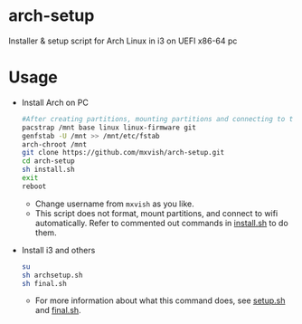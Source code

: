 # arch-setup
Installer &amp; setup script for Arch Linux in i3 on UEFI x86-64 pc

# Usage
- Install Arch on PC
  ```sh
  #After creating partitions, mounting partitions and connecting to the Internet.
  pacstrap /mnt base linux linux-firmware git
  genfstab -U /mnt >> /mnt/etc/fstab
  arch-chroot /mnt
  git clone https://github.com/mxvish/arch-setup.git
  cd arch-setup
  sh install.sh
  exit
  reboot
  ```
  - Change username from `mxvish` as you like.
  - This script does not format, mount partitions, and connect to wifi automatically.
  Refer to commented out commands in [install.sh](install.sh) to do them.

- Install i3 and others
  ```sh
  su
  sh archsetup.sh
  sh final.sh
  ```
  - For more information about what this command does, see [setup.sh](setup.sh) and [final.sh](final.sh).
